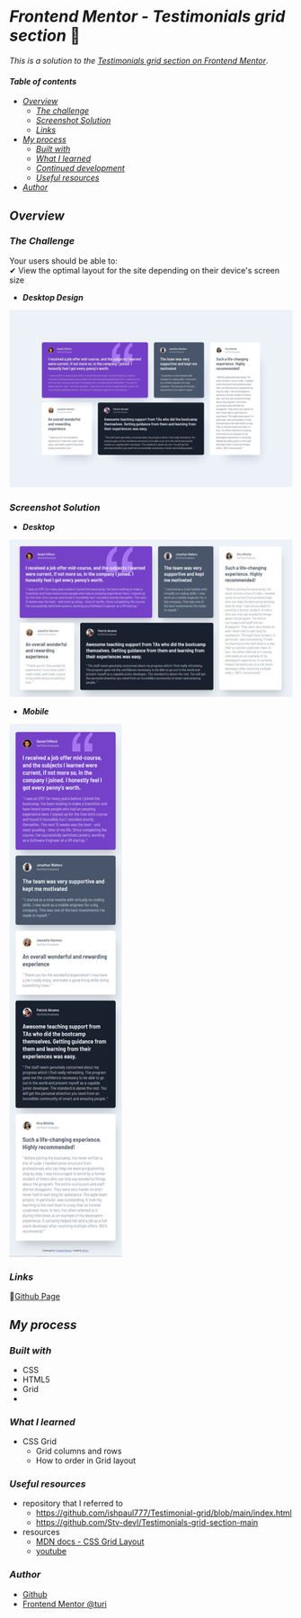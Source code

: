 # _Frontend Mentor - Testimonials grid section_ 🙋‍

_This is a solution to the_ [_Testimonials grid section on Frontend Mentor_](https://www.frontendmentor.io/challenges/testimonials-grid-section-Nnw6J7Un7).

#### _Table of contents_

- [_Overview_](#overview)
  - [_The challenge_](#the-challenge)
  - [_Screenshot Solution_](#screenshot-solution)
  - [_Links_](#links)
- [_My process_](#my-process)
  - [_Built with_](#built-with)
  - [_What I learned_](#what-i-learned)
  - [_Continued development_](#continued-development)
  - [_Useful resources_](#useful-resources)
- [_Author_](#author)

## _Overview_

### _The Challenge_

Your users should be able to: <br>
✔ View the optimal layout for the site depending on their device's screen size

- **_Desktop Design_**
<img src="./design/desktop-design.jpg" style="width:800px;"/>
<!-- ![Design preview for the NFT preview card component coding challenge](./design/desktop-preview.jpg) -->

### _Screenshot Solution_

- **_Desktop_**
<img src="./images/desktop.jpg" style="width:800px;"/>
<!-- ![](./design/0123.png) -->

- **_Mobile_**
<img src="./images/mobile-screenshot.png" style="width:200px;"/>
<!-- ![](./design/00p2.png) -->

### _Links_

📎[Github Page](https://sookm.github.io/frontendmentor-chanllenges/testimonials-grid-section-main/)

## _My process_ 

### _Built with_

- CSS
- HTML5
- Grid
- 
### _What I learned_
- CSS Grid
  - Grid columns and rows 
  - How to order in Grid layout 

### _Useful resources_ 
- repository that I referred to 
  - https://github.com/ishpaul777/Testimonial-grid/blob/main/index.html
  - https://github.com/Stv-devl/Testimonials-grid-section-main
- resources <br>
  - [MDN docs - CSS Grid Layout](https://developer.mozilla.org/ko/docs/Web/CSS/CSS_Grid_Layout/Line-based_placement_with_CSS_grid)
  - [youtube](https://www.youtube.com/watch?v=rg7Fvvl3taU)

### _Author_
- [Github](https://github.com/sookm)
- [Frontend Mentor @turi](https://www.frontendmentor.io/profile/sookm)



